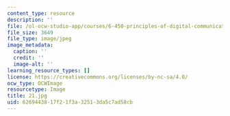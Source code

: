 ```yaml
---
content_type: resource
description: ''
file: /ol-ocw-studio-app/courses/6-450-principles-of-digital-communications-i-fall-2006/6269443817f21f3a32513da5c7ad58cb_21.jpg
file_size: 3649
file_type: image/jpeg
image_metadata:
  caption: ''
  credit: ''
  image-alt: ''
learning_resource_types: []
license: https://creativecommons.org/licenses/by-nc-sa/4.0/
ocw_type: OCWImage
resourcetype: Image
title: 21.jpg
uid: 62694438-17f2-1f3a-3251-3da5c7ad58cb
---
```

